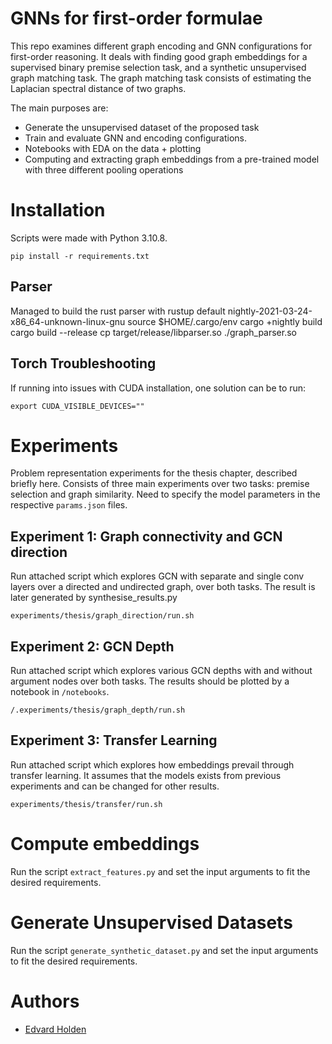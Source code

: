 # GNNs for first-order formulae

This repo examines different graph encoding and GNN configurations for first-order reasoning.
It deals with finding good graph embeddings for a supervised binary premise selection task,
and a synthetic unsupervised graph matching task. The graph matching task consists of estimating
the Laplacian spectral distance of two graphs.

The main purposes are:
* Generate the unsupervised dataset of the proposed task
* Train and evaluate GNN and encoding configurations.
* Notebooks with EDA on the data + plotting
* Computing and extracting graph embeddings from a pre-trained model with three different pooling operations


# Installation

Scripts were made with Python 3.10.8.

``pip install -r requirements.txt``

## Parser

Managed to build the rust parser with
rustup default nightly-2021-03-24-x86_64-unknown-linux-gnu
source $HOME/.cargo/env
cargo  +nightly build 
cargo  build --release
cp target/release/libparser.so ./graph_parser.so

## Torch Troubleshooting

If running into issues with CUDA installation, one solution can be to run:

``export CUDA_VISIBLE_DEVICES=""``

# Experiments

Problem representation experiments for the thesis chapter, described briefly here.
Consists of three main experiments over two tasks: premise selection and graph similarity.
Need to specify the model parameters in the respective `params.json` files.

## Experiment 1: Graph connectivity and GCN direction

Run attached script which explores GCN with separate and single conv layers over a directed and undirected graph, over both tasks.
The result is later generated by synthesise_results.py

``experiments/thesis/graph_direction/run.sh``

## Experiment 2: GCN Depth

Run attached script which explores various GCN depths with and without argument nodes over both tasks.
The results should be plotted by a notebook in `/notebooks`.

``/.experiments/thesis/graph_depth/run.sh``

## Experiment 3: Transfer Learning

Run attached script which explores how embeddings prevail through transfer learning.
It assumes that the models exists from previous experiments and can be changed for other results.

``experiments/thesis/transfer/run.sh``

# Compute embeddings

Run the script `extract_features.py` and set the input arguments to fit the desired requirements.

# Generate Unsupervised Datasets

Run the script `generate_synthetic_dataset.py` and set the input arguments to fit the desired requirements.

# Authors
- [Edvard Holden](https://github.com/EdvardHolden)



 
